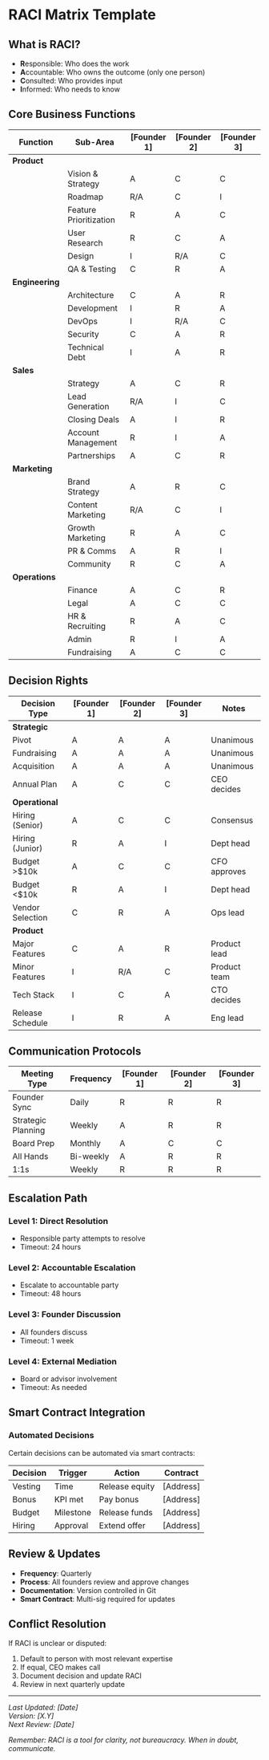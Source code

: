 # RACI Matrix Template

## What is RACI?
- **R**esponsible: Who does the work
- **A**ccountable: Who owns the outcome (only one person)
- **C**onsulted: Who provides input
- **I**nformed: Who needs to know

## Core Business Functions

| Function | Sub-Area | [Founder 1] | [Founder 2] | [Founder 3] |
|----------|----------|-------------|-------------|-------------|
| **Product** | | | | |
| | Vision & Strategy | A | C | C |
| | Roadmap | R/A | C | I |
| | Feature Prioritization | R | A | C |
| | User Research | R | C | A |
| | Design | I | R/A | C |
| | QA & Testing | C | R | A |
| **Engineering** | | | | |
| | Architecture | C | A | R |
| | Development | I | R | A |
| | DevOps | I | R/A | C |
| | Security | C | A | R |
| | Technical Debt | I | A | R |
| **Sales** | | | | |
| | Strategy | A | C | R |
| | Lead Generation | R/A | I | C |
| | Closing Deals | A | I | R |
| | Account Management | R | I | A |
| | Partnerships | A | C | R |
| **Marketing** | | | | |
| | Brand Strategy | A | R | C |
| | Content Marketing | R/A | C | I |
| | Growth Marketing | R | A | C |
| | PR & Comms | A | R | I |
| | Community | R | C | A |
| **Operations** | | | | |
| | Finance | A | C | R |
| | Legal | A | C | C |
| | HR & Recruiting | R | A | C |
| | Admin | R | I | A |
| | Fundraising | A | C | C |

## Decision Rights

| Decision Type | [Founder 1] | [Founder 2] | [Founder 3] | Notes |
|--------------|-------------|-------------|-------------|-------|
| **Strategic** | | | | |
| Pivot | A | A | A | Unanimous |
| Fundraising | A | A | A | Unanimous |
| Acquisition | A | A | A | Unanimous |
| Annual Plan | A | C | C | CEO decides |
| **Operational** | | | | |
| Hiring (Senior) | A | C | C | Consensus |
| Hiring (Junior) | R | A | I | Dept head |
| Budget >$10k | A | C | C | CFO approves |
| Budget <$10k | R | A | I | Dept head |
| Vendor Selection | C | R | A | Ops lead |
| **Product** | | | | |
| Major Features | C | A | R | Product lead |
| Minor Features | I | R/A | C | Product team |
| Tech Stack | I | C | A | CTO decides |
| Release Schedule | I | R | A | Eng lead |

## Communication Protocols

| Meeting Type | Frequency | [Founder 1] | [Founder 2] | [Founder 3] |
|-------------|-----------|-------------|-------------|-------------|
| Founder Sync | Daily | R | R | R |
| Strategic Planning | Weekly | A | R | R |
| Board Prep | Monthly | A | C | C |
| All Hands | Bi-weekly | A | R | R |
| 1:1s | Weekly | R | R | R |

## Escalation Path

### Level 1: Direct Resolution
- Responsible party attempts to resolve
- Timeout: 24 hours

### Level 2: Accountable Escalation  
- Escalate to accountable party
- Timeout: 48 hours

### Level 3: Founder Discussion
- All founders discuss
- Timeout: 1 week

### Level 4: External Mediation
- Board or advisor involvement
- Timeout: As needed

## Smart Contract Integration

### Automated Decisions
Certain decisions can be automated via smart contracts:

| Decision | Trigger | Action | Contract |
|----------|---------|--------|----------|
| Vesting | Time | Release equity | [Address] |
| Bonus | KPI met | Pay bonus | [Address] |
| Budget | Milestone | Release funds | [Address] |
| Hiring | Approval | Extend offer | [Address] |

## Review & Updates

- **Frequency**: Quarterly
- **Process**: All founders review and approve changes
- **Documentation**: Version controlled in Git
- **Smart Contract**: Multi-sig required for updates

## Conflict Resolution

If RACI is unclear or disputed:
1. Default to person with most relevant expertise
2. If equal, CEO makes call
3. Document decision and update RACI
4. Review in next quarterly update

---

*Last Updated: [Date]*  
*Version: [X.Y]*  
*Next Review: [Date]*

*Remember: RACI is a tool for clarity, not bureaucracy. When in doubt, communicate.*
